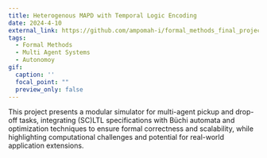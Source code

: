 ```yaml
---
title: Heterogenous MAPD with Temporal Logic Encoding
date: 2024-4-10
external_link: https://github.com/ampomah-i/formal_methods_final_project
tags:
  - Formal Methods
  - Multi Agent Systems
  - Autonomoy
gif:
  caption: ''
  focal_point: ""
  preview_only: false
---
```


This project presents a modular simulator for multi-agent pickup and drop-off tasks, integrating (SC)LTL specifications with Büchi automata and optimization techniques to ensure formal correctness and scalability, while highlighting computational challenges and potential for real-world application extensions.
<!--more-->
